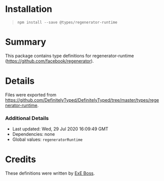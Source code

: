 # Installation
> `npm install --save @types/regenerator-runtime`

# Summary
This package contains type definitions for regenerator-runtime (https://github.com/facebook/regenerator).

# Details
Files were exported from https://github.com/DefinitelyTyped/DefinitelyTyped/tree/master/types/regenerator-runtime.

### Additional Details
 * Last updated: Wed, 29 Jul 2020 16:09:49 GMT
 * Dependencies: none
 * Global values: `regeneratorRuntime`

# Credits
These definitions were written by [ExE Boss](https://github.com/ExE-Boss).
